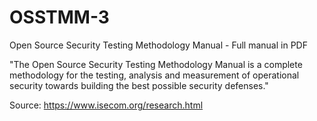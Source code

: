 # OSSTMM-3
Open Source Security Testing Methodology Manual - Full manual in PDF

"The Open Source Security Testing Methodology Manual is a complete methodology for the testing, analysis and measurement of operational security towards building the best possible security defenses."

Source: https://www.isecom.org/research.html
